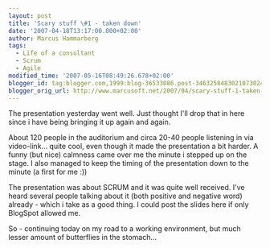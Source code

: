 ```yaml
---
layout: post
title: 'Scary stuff \#1 - taken down'
date: '2007-04-18T13:17:00.000+02:00'
author: Marcus Hammarberg
tags:
  - Life of a consultant
  - Scrum
  - Agile
modified_time: '2007-05-16T08:49:26.678+02:00'
blogger_id: tag:blogger.com,1999:blog-36533086.post-3463258483021073024
blogger_orig_url: http://www.marcusoft.net/2007/04/scary-stuff-1-taken-down.html
---
```


The
presentation yesterday went well. Just thought I'll drop that in here
since i have being bringing it up again and again.

About 120 people in the auditorium and circa 20-40 people listening in
via video-link... quite cool, even though it made the presentation a bit
harder. A funny (but nice) calmness came over me the minute i stepped up
on the stage. I also managed to keep the timing of the presentation down
to the minute (a first for me :))

The presentation was about SCRUM and it was quite well received. I've
heard several people talking about it (both positive and negative word)
already - which i take as a good thing. I could post the slides here if
only BlogSpot allowed me.

So - continuing today on my road to a working environment, but much
lesser amount of butterflies in the stomach...
